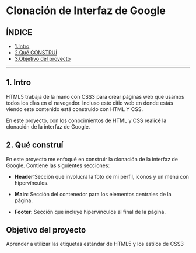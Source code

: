 # Clonación de Interfaz de Google

## ÍNDICE
* [1.Intro](https://github.com/Elizabeth-Ortiz-A/ClonDeGoogle/blob/main/README.md#1-intro)
* [2.Qué CONSTRUÍ](#)
* [3.Objetivo del proyecto](#)

****
## 1. Intro 
HTML5 trabaja de la mano con CSS3 para crear páginas web que usamos todos los días en el navegador. Incluso este citio web en donde estás viendo este contenido está construido con HTML Y CSS.

En este proyecto, con los conocimientos de HTML y CSS realicé la clonación de la interfaz de Google.

## 2. Qué construí 
En este proyecto me enfoqué en construir la clonación de la interfaz de Google. Contiene las siguientes secciones:

* **Header**:Sección que involucra la foto de mi perfil, iconos y un menú con hipervínculos.

* **Main**: Sección del contenedor para los elementos centrales de la página.

* **Footer**: Sección que incluye hipervínculos al final de la página.

## Objetivo del proyecto 
Aprender a utilizar las etiquetas estándar de HTML5 y los estilos de CSS3

